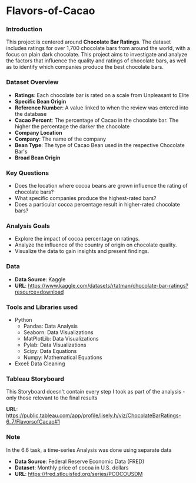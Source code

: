 # Flavors-of-Cacao
### Introduction
This project is centered around **Chocolate Bar Ratings**. The dataset includes ratings for over 1,700 chocolate bars from around the world, with a focus on plain dark chocolate. This project aims to investigate and analyze the factors that influence the quality and ratings of chocolate bars, as well as to identify which companies produce the best chocolate bars.

### Dataset Overview
- **Ratings**: Each chocolate bar is rated on a scale from Unpleasant to Elite 
- **Specific Bean Origin**
- **Reference Number**: A value linked to when the review was entered into the database 
- **Cacao Percent**: The percentage of Cacao in the chocolate bar. The higher the percentage the darker the chocolate
- **Company Location**
- **Company**: The name of the company
- **Bean Type**: The type of Cacao Bean used in the respective Chocolate Bar's
- **Broad Bean Origin**

### Key Questions
- Does the location where cocoa beans are grown influence the rating of chocolate bars?
- What specific companies produce the highest-rated bars?
- Does a particular cocoa percentage result in higher-rated chocolate bars?

### Analysis Goals
- Explore the impact of cocoa percentage on ratings.
- Analyze the influence of the country of origin on chocolate quality.
- Visualize the data to gain insights and present findings.

### Data
- **Data Source**: Kaggle 
- **URL**: https://www.kaggle.com/datasets/rtatman/chocolate-bar-ratings?resource=download

### Tools and Libraries used
- Python
  - Pandas: Data Analysis
  - Seaborn: Data Visualizations
  - MatPlotLib: Data Visualizations
  - Pylab: Data Visualizations
  - Scipy: Data Equations
  - Numpy: Mathematical Equations
- Excel: Data Cleaning

### Tableau Storyboard
This Storyboard doesn't contain every step I took as part of the analysis - only those relevant to the final results

**URL**: https://public.tableau.com/app/profile/lisely.h/viz/ChocolateBarRatings-6_7/FlavorsofCacao#1

### Note 
In the 6.6 task, a time-series Analysis was done using separate data
- **Data Source**: Federal Reserve Economic Data (FRED)
- **Dataset**: Monthly price of cocoa in U.S. dollars
- **URL**: https://fred.stlouisfed.org/series/PCOCOUSDM
  

